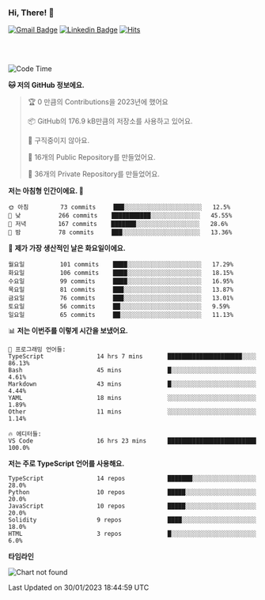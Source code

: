 ### Hi, There! 👋


[![Gmail Badge](https://img.shields.io/badge/-725psh@gmail.com-c14438?style=flat&logo=Gmail&logoColor=white&link=mailto:725psh@gmail.com)](mailto:725psh@gmail.com) 
[![Linkedin Badge](https://img.shields.io/badge/-soohanpark-0072b1?style=flat&logo=Linkedin&logoColor=white&link=https://www.linkedin.com/in/soohanpark/)](https://www.linkedin.com/in/soohanpark/) 
[![Hits](https://hits.seeyoufarm.com/api/count/incr/badge.svg?url=https%3A%2F%2Fgithub.com%2FSoohan-Park&count_bg=%23000000&title_bg=%23828282&icon=gradle.svg&icon_color=%23FFFFFF&title=Visited&edge_flat=false)](https://hits.seeyoufarm.com)  

<br />
<br />

<!--START_SECTION:waka-->
![Code Time](http://img.shields.io/badge/Code%20Time-478%20hrs%2037%20mins-blue)

**🐱 저의 GitHub 정보에요.** 

> 🏆 0 만큼의 Contributions을 2023년에 했어요
 > 
> 📦 GitHub의 176.9 kB만큼의 저장소를 사용하고 있어요. 
 > 
> 🚫 구직중이지 않아요.
 > 
> 📜 16개의 Public Repository를 만들었어요. 
 > 
> 🔑 36개의 Private Repository를 만들었어요.  
 > 
**저는 아침형 인간이에요. 🐤** 

```text
🌞 아침         73 commits     ███░░░░░░░░░░░░░░░░░░░░░░   12.5% 
🌆 낮　         266 commits    ███████████░░░░░░░░░░░░░░   45.55% 
🌃 저녁         167 commits    ███████░░░░░░░░░░░░░░░░░░   28.6% 
🌙 밤　         78 commits     ███░░░░░░░░░░░░░░░░░░░░░░   13.36%

```
📅 **제가 가장 생산적인 날은 화요일이에요.** 

```text
월요일          101 commits    ████░░░░░░░░░░░░░░░░░░░░░   17.29% 
화요일          106 commits    ████░░░░░░░░░░░░░░░░░░░░░   18.15% 
수요일          99 commits     ████░░░░░░░░░░░░░░░░░░░░░   16.95% 
목요일          81 commits     ███░░░░░░░░░░░░░░░░░░░░░░   13.87% 
금요일          76 commits     ███░░░░░░░░░░░░░░░░░░░░░░   13.01% 
토요일          56 commits     ██░░░░░░░░░░░░░░░░░░░░░░░   9.59% 
일요일          65 commits     ██░░░░░░░░░░░░░░░░░░░░░░░   11.13%

```


📊 **저는 이번주를 이렇게 시간을 보냈어요.** 

```text
💬 프로그래밍 언어들: 
TypeScript               14 hrs 7 mins       █████████████████████░░░░   86.13% 
Bash                     45 mins             █░░░░░░░░░░░░░░░░░░░░░░░░   4.61% 
Markdown                 43 mins             █░░░░░░░░░░░░░░░░░░░░░░░░   4.44% 
YAML                     18 mins             ░░░░░░░░░░░░░░░░░░░░░░░░░   1.89% 
Other                    11 mins             ░░░░░░░░░░░░░░░░░░░░░░░░░   1.14%

🔥 에디터들: 
VS Code                  16 hrs 23 mins      █████████████████████████   100.0%

```

**저는 주로 TypeScript 언어를 사용해요.** 

```text
TypeScript               14 repos            ███████░░░░░░░░░░░░░░░░░░   28.0% 
Python                   10 repos            █████░░░░░░░░░░░░░░░░░░░░   20.0% 
JavaScript               10 repos            █████░░░░░░░░░░░░░░░░░░░░   20.0% 
Solidity                 9 repos             ████░░░░░░░░░░░░░░░░░░░░░   18.0% 
HTML                     3 repos             █░░░░░░░░░░░░░░░░░░░░░░░░   6.0%

```


**타임라인**

![Chart not found](https://raw.githubusercontent.com/Soohan-Park/Soohan-Park/master/charts/bar_graph.png) 


 Last Updated on 30/01/2023 18:44:59 UTC
<!--END_SECTION:waka-->
